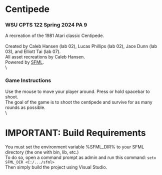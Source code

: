 # Centipede
### WSU CPTS 122 Spring 2024 PA 9
A recreation of the 1981 Atari classic Centipede.\
\
Created by Caleb Hansen (lab 02), Lucas Phillips (lab 02), Jace Dunn (lab 03), and Elliott Tai (lab 07).\
All asset recreations by Caleb Hansen.\
Powered by [SFML](https://www.sfml-dev.org/index.php).\
\
### Game Instructions
Use the mouse to move your player around. Press or hold spacebar to shoot.\
The goal of the game is to shoot the centipede and survive for as many rounds as possible.\
\
# IMPORTANT: Build Requirements
You must set the environment variable %SFML\_DIR% to your SFML directory (the one with bin, lib, etc.)\
To do so, open a command prompt as admin and run this command: `setx SFML_DIR <C:/.../sfml>`\
Then simply build the project using Visual Studio.
